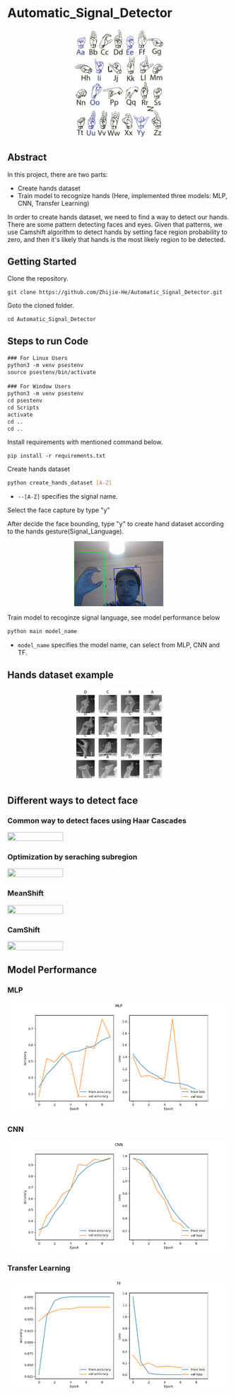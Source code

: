 # Automatic_Signal_Detector

<p align="center">
   <img src="images/Signal_Language.png" width="40%" height="40%"/>
</p>

## Abstract
In this project, there are two parts:
- Create hands dataset
- Train model to recognize hands (Here, implemented three models: MLP, CNN, Transfer Learning)

In order to create hands dataset, we need to find a way to detect our hands. There are some pattern detecting faces and eyes. Given that patterns, we use Camshift algorithm to detect hands by setting face region probability to zero, and then it's likely that hands is the most likely region to be detected.

## Getting Started
Clone the repository.

```
git clone https://github.com/Zhijie-He/Automatic_Signal_Detector.git
```

Goto the cloned folder.
```
cd Automatic_Signal_Detector
```

## Steps to run Code

```
### For Linux Users
python3 -m venv psestenv
source psestenv/bin/activate

### For Window Users
python3 -m venv psestenv
cd psestenv
cd Scripts
activate
cd ..
cd ..
```

Install requirements with mentioned command below.

```
pip install -r requirements.txt
```


Create hands dataset

```bash
python create_hands_dataset [A-Z]
```
- `--[A-Z]` specifies the signal name.

Select the face capture by type "y"

After decide the face bounding, type "y" to create hand dataset according to the hands gesture(Signal_Language).


<p align="center">
   <img src="images/create_hand_dataset.png" width="40%" height="40%"/>
</p>

Train model to recoginze signal language, see model performance below
```bash
python main model_name
```
- `model_name` specifies the model name, can select from MLP, CNN and TF.

## Hands dataset example

<p align="center">
   <img src="images/dataset.png" width="40%" height="40%"/>
</p>


## Different ways to detect face

### Common way to detect faces using Haar Cascades
<img src="images/tradition_way.gif" width="50%" height="50%"/>


### Optimization by seraching subregion 
<img src="images/search_region.gif" width="50%" height="50%"/>


### MeanShift
<img src="images/meanShift.gif" width="50%" height="50%"/>


### CamShift 
<img src="images/CamShift.gif" width="50%" height="50%"/>

## Model Performance


<h3>MLP</h3>
<img src="images/MLP_performance.png" width="100%" height="50%"/>

<h3>CNN</h3>

<img src="images/CNN_performance.png" width="100%" height="50%"/>

<h3>Transfer Learning</h3>
<img src="images/TF_performance.png" width="100%" height="50%"/>
